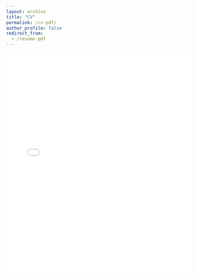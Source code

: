 ```yaml
---
layout: archive
title: "CV"
permalink: /cv-pdf/
author_profile: false
redirect_from:
  - /resume-pdf
---
```


<!-- {% include base_path %} -->

<!-- {% include cv-template.html %} -->

<div class="cv">
<iframe src="{{ base_path }}/files/cv.pdf" width="100%" height="600px" style="border:none;" ></iframe>
</div>
